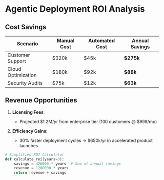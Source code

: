 # Agentic Deployment ROI Analysis

## Cost Savings
| Scenario | Manual Cost | Automated Cost | Annual Savings |
|----------|-------------|----------------|----------------|
| Customer Support | $320k | $45k | **$275k** |
| Cloud Optimization | $180k | $92k | **$88k** |
| Security Audits | $75k | $12k | **$63k** |

## Revenue Opportunities
1. **Licensing Fees**:  
   - Projected $1.2M/yr from enterprise tier (100 customers @ $999/mo)

2. **Efficiency Gains**:  
   - 30% faster deployment cycles → $650k/yr in accelerated product launches

```python
# Simplified ROI Calculator
def calculate_roi(years=3):
    savings = 426000 * years  # Sum of annual savings
    revenue = 1200000 * years
    return revenue + savings
```
